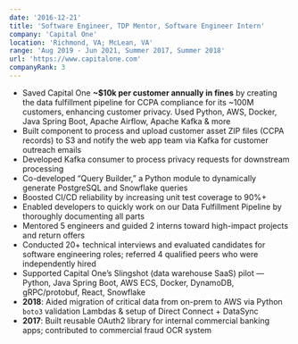 ```yaml
---
date: '2016-12-21'
title: 'Software Engineer, TDP Mentor, Software Engineer Intern'
company: 'Capital One'
location: 'Richmond, VA; McLean, VA'
range: 'Aug 2019 - Jun 2021, Summer 2017, Summer 2018'
url: 'https://www.capitalone.com'
companyRank: 3
---
```


- Saved Capital One **~$10k per customer annually in fines** by creating the data fulfillment pipeline for CCPA compliance for its ~100M customers, enhancing customer privacy. Used Python, AWS, Docker, Java Spring Boot, Apache Airflow, Apache Kafka & more
- Built component to process and upload customer asset ZIP files (CCPA records) to S3 and notify the web app team via Kafka for customer outreach emails
- Developed Kafka consumer to process privacy requests for downstream processing
- Co-developed “Query Builder,” a Python module to dynamically generate PostgreSQL and Snowflake queries
- Boosted CI/CD reliability by increasing unit test coverage to 90%+
- Enabled developers to quickly work on our Data Fulfillment Pipeline by thoroughly documenting all parts
- Mentored 5 engineers and guided 2 interns toward high-impact projects and return offers
- Conducted 20+ technical interviews and evaluated candidates for software engineering roles; referred 4 qualified peers who were independently hired
- Supported Capital One’s Slingshot (data warehouse SaaS) pilot — Python, Java Spring Boot, AWS ECS, Docker, DynamoDB, gRPC/protobuf, React, Snowflake
- **2018**: Aided migration of critical data from on-prem to AWS via Python `boto3` validation Lambdas & setup of Direct Connect + DataSync
- **2017**: Built reusable OAuth2 library for internal commercial banking apps; contributed to commercial fraud OCR system
